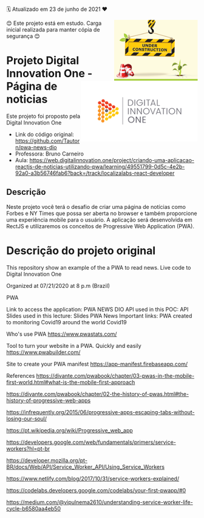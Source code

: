 :spiral_calendar: Atualizado em 23 de junho de 2021 :heart:

<img align="right" alt="GIF" height="160px" src="https://github.com/rdeconti/rdeconti-resources/blob/main/under_construction.gif" />

:blush: Este projeto está em estudo. Carga inicial realizada para manter cópia de segurança :blush:

<img align="right" alt="GIF" height="160px" src="https://github.com/rdeconti/rdeconti-resources/blob/main/Digital%20Innovation%20One%20-%20Logotipo.png" />

# Projeto Digital Innovation One - Página de noticias 
Este projeto foi proposto pela Digital Innovation One
- Link do código original: https://github.com/Tautorn/pwa-news-dio
- Professora: Bruno Carneiro
- Aula: https://web.digitalinnovation.one/project/criando-uma-aplicacao-reactjs-de-noticias-utilizando-pwa/learning/49551799-0d5c-4e2b-92a0-a3b56746fab6?back=/track/localizalabs-react-developer

## Descrição
Neste projeto você terá o desafio de criar uma página de notícias como Forbes e NY Times que possa ser aberta no browser e também proporcione uma experiência mobile para o usuário. A aplicação será desenvolvida em RectJS e utilizaremos os conceitos de Progressive Web Application (PWA).

# Descrição do projeto original
This repository show an example of the a PWA to read news.
Live code to Digital Innovation One

Organized at 07/21/2020 at 8 p.m (Brazil)

PWA

Link to access the application: PWA NEWS DIO
API used in this POC: API
Slides used in this lecture: Slides PWA News
Important links:
PWA created to monitoring Covid19 around the world Covid19

Who's use PWA https://www.pwastats.com/

Tool to turn your website in a PWA. Quickly and easily https://www.pwabuilder.com/

Site to create your PWA manifest https://app-manifest.firebaseapp.com/

References
https://divante.com/pwabook/chapter/03-pwas-in-the-mobile-first-world.html#what-is-the-mobile-first-approach

https://divante.com/pwabook/chapter/02-the-history-of-pwas.html#the-history-of-progressive-web-apps

https://infrequently.org/2015/06/progressive-apps-escaping-tabs-without-losing-our-soul/

https://pt.wikipedia.org/wiki/Progressive_web_app

https://developers.google.com/web/fundamentals/primers/service-workers?hl=pt-br

https://developer.mozilla.org/pt-BR/docs/Web/API/Service_Worker_API/Using_Service_Workers

https://www.netlify.com/blog/2017/10/31/service-workers-explained/

https://codelabs.developers.google.com/codelabs/your-first-pwapp/#0

https://medium.com/@vipulnema2610/understanding-service-worker-life-cycle-b6580aa4eb50
